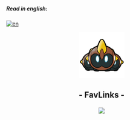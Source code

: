 ##### **Read in english:**
[![en](https://img.shields.io/badge/lang-en-blue.svg)](https://github.com/arthur-nepomuceno/pj26-devnology-front-end/blob/master/README.md)

<p align="center">
   <img src="src/assets/logo.png" alt="FavLinks" style="width: 121px; height: 121px"/>
</p>

## <p align = "center">  - FavLinks - </p>

<p align = "center">
   <img src="https://img.shields.io/badge/autor-Arthur Nepomuceno-093D04?style=flat-square" />
</p>
